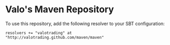 Valo's Maven Repository
=======================

To use this repository, add the following resolver to your SBT configuration:

    resolvers += "valotrading" at "http://valotrading.github.com/maven/maven"
